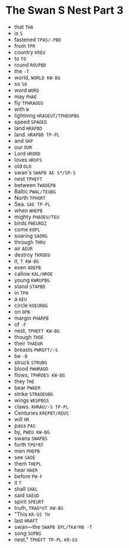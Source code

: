 # The Swan S Nest Part 3

* that `THA`
* is `S`
* fastened `TPAS/-PBD`
* from `TPR`
* country `KREU`
* to `TO`
* round `ROUPBD`
* the `-T`
* world, `WORLD KW-BG`
* so `SO`
* word `WORD`
* may `PHAE`
* fly `TPHRAOEU`
* with `W`
* lightning `HRAOEUT/TPHEUPBG`
* speed `SPAOED`
* land `HRAPBD`
* land. `HRAPBD TP-PL`
* and `SKP`
* our `OUR`
* Lord `HRORD`
* loves `HRUFS`
* old `OLD`
* swan's `SWAPB AE S*/SP-S`
* nest `TPHEFT`
* between `TWAOEPB`
* Baltic `PWAL/TEUBG`
* North `TPHORT`
* Sea. `SAE TP-PL`
* when `WHEPB`
* mighty `PHAOEU/TEU`
* birds `PWEURDZ`
* come `KOPL`
* soaring `SAORG`
* through `THRU`
* air `AEUR`
* destroy `TKROEU`
* it, `T KW-BG`
* even `AOEPB`
* callow `KAL/HROE`
* young `KWRUPBG`
* stand `STAPBD`
* in `TPH`
* a `AEU`
* circle `KOEURBG`
* on `OPB`
* margin `PHARPB`
* of `-F`
* nest, `TPHEFT KW-BG`
* though `THOE`
* their `THAEUR`
* breasts `PWREFT/-S`
* be `-B`
* struck `STRUBG`
* blood `PWHRAOD`
* flows, `TPHROES KW-BG`
* they `THE`
* bear `PWAER`
* strike `STRAOEUBG`
* wings `WEUPBGS`
* claws. `KHRAU/-S TP-PL`
* Centuries `KREPBT/REUS`
* will `HR`
* pass `PAS`
* by, `PWEU KW-BG`
* swans `SWAPBS`
* forth `TPO*RT`
* men `PHEPB`
* see `SAOE`
* them `THEPL`
* hear `HAER`
* before `PW-F`
* it `T`
* shall `SHAL`
* said `SAEUD`
* spirit `SPEURT`
* truth, `TRAO*UT KW-BG`
* "This `KR-GS TH`
* last `HRAFT`
* swan—the `SWAPB EPL/TKA*RB -T`
* song `SOPBG`
* nest." `TPHEFT TP-PL KR-GS`
